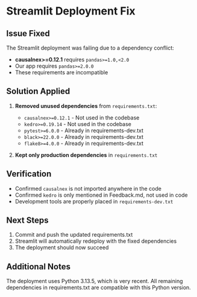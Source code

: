 # Streamlit Deployment Fix

## Issue Fixed

The Streamlit deployment was failing due to a dependency conflict:

- **causalnex>=0.12.1** requires `pandas>=1.0,<2.0`
- Our app requires `pandas>=2.0.0`
- These requirements are incompatible

## Solution Applied

1. **Removed unused dependencies** from `requirements.txt`:
   - `causalnex>=0.12.1` - Not used in the codebase
   - `kedro>=0.19.14` - Not used in the codebase
   - `pytest>=6.0.0` - Already in requirements-dev.txt
   - `black>=22.0.0` - Already in requirements-dev.txt
   - `flake8>=4.0.0` - Already in requirements-dev.txt

2. **Kept only production dependencies** in `requirements.txt`

## Verification

- Confirmed `causalnex` is not imported anywhere in the code
- Confirmed `kedro` is only mentioned in Feedback.md, not used in code
- Development tools are properly placed in `requirements-dev.txt`

## Next Steps

1. Commit and push the updated requirements.txt
2. Streamlit will automatically redeploy with the fixed dependencies
3. The deployment should now succeed

## Additional Notes

The deployment uses Python 3.13.5, which is very recent. All remaining dependencies in requirements.txt are compatible with this Python version.